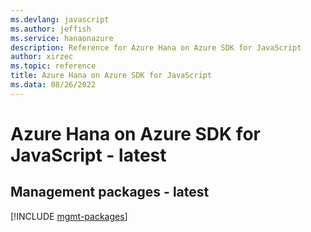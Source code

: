 ```yaml
---
ms.devlang: javascript
ms.author: jeffish
ms.service: hanaonazure
description: Reference for Azure Hana on Azure SDK for JavaScript
author: xirzec
ms.topic: reference
title: Azure Hana on Azure SDK for JavaScript
ms.data: 08/26/2022
---
```

# Azure Hana on Azure SDK for JavaScript - latest

## Management packages - latest
[!INCLUDE [mgmt-packages](hana-on-azure-mgmt-index.md)]
